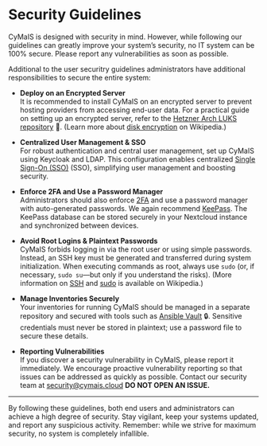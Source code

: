 # Security Guidelines

CyMaIS is designed with security in mind. However, while following our guidelines can greatly improve your system’s security, no IT system can be 100% secure. Please report any vulnerabilities as soon as possible.

Additional to the user securitry guidelines administrators have additional responsibilities to secure the entire system:

- **Deploy on an Encrypted Server**  
  It is recommended to install CyMaIS on an encrypted server to prevent hosting providers from accessing end-user data. For a practical guide on setting up an encrypted server, refer to the [Hetzner Arch LUKS repository](https://github.com/kevinveenbirkenbach/hetzner-arch-luks) 🔐. (Learn more about [disk encryption](https://en.wikipedia.org/wiki/Disk_encryption) on Wikipedia.)

- **Centralized User Management & SSO**  
  For robust authentication and central user management, set up CyMaIS using Keycloak and LDAP.
  This configuration enables centralized [Single Sign-On (SSO)](https://en.wikipedia.org/wiki/Single_sign-on) (SSO), simplifying user management and boosting security.

- **Enforce 2FA and Use a Password Manager**  
  Administrators should also enforce [2FA](https://en.wikipedia.org/wiki/Multi-factor_authentication) and use a password manager with auto-generated passwords. We again recommend [KeePass](https://keepass.info/). The KeePass database can be stored securely in your Nextcloud instance and synchronized between devices.

- **Avoid Root Logins & Plaintext Passwords**  
  CyMaIS forbids logging in via the root user or using simple passwords. Instead, an SSH key must be generated and transferred during system initialization. When executing commands as root, always use `sudo` (or, if necessary, `sudo su`—but only if you understand the risks). (More information on [SSH](https://en.wikipedia.org/wiki/Secure_Shell) and [sudo](https://en.wikipedia.org/wiki/Sudo) is available on Wikipedia.)

- **Manage Inventories Securely**  
  Your inventories for running CyMaIS should be managed in a separate repository and secured with tools such as [Ansible Vault](https://en.wikipedia.org/wiki/Encryption) 🔒. Sensitive credentials must never be stored in plaintext; use a password file to secure these details.

- **Reporting Vulnerabilities**  
  If you discover a security vulnerability in CyMaIS, please report it immediately. We encourage proactive vulnerability reporting so that issues can be addressed as quickly as possible. Contact our security team at [security@cymais.cloud](mailto:security@cymais.cloud) 
  **DO NOT OPEN AN ISSUE.**

---

By following these guidelines, both end users and administrators can achieve a high degree of security. Stay vigilant, keep your systems updated, and report any suspicious activity. Remember: while we strive for maximum security, no system is completely infallible.
